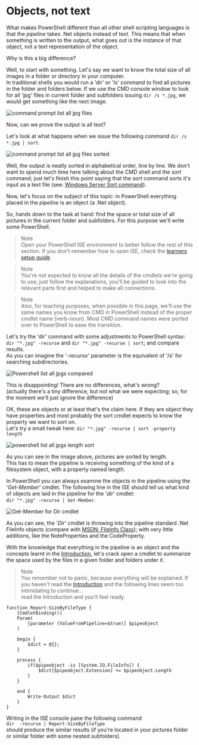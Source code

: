 # Objects, not text

What makes PowerShell different than all other shell scripting languages is that
the *pipeline* takes .Net objects instead of text. This means that when
something is written to the output, what goes out is the instance of that object,
not a text representation of the object.

Why is this a big difference?

Well, to start with something. Let's say we want to know the total size of all
images in a folder or directory in your computer.  
In traditional shells you would run a 'dir' or 'ls' command to find all
pictures in the folder and folders below. If we use the CMD console window to
look for all 'jpg' files in current folder and subfolders issuing `dir /s *.jpg`,
we would get something like the next image.

![command prompt list all jpg files](command-prompt-list-all-jpgs.png)

Now, can we prove the output is all text?

Let's look at what happens when we issue the following command
`dir /s *.jpg | sort`.

![command prompt list all jpg files sorted](command-prompt-list-all-jpgs-sorted.png)

Well, the output is neatly sorted in alphabetical order, line by line. We don't
want to spend much time here talking about the CMD shell and the *sort* command;
just let's finish this point saying that the *sort* command sorts it's input as
a text file (see:
[Windows Server Sort command](https://technet.microsoft.com/en-us/library/cc771264.aspx)).

Now, let's focus on the subject of this topic: in PowerShell everything placed
in the *pipeline* is an object (a .Net object).

So, hands down to the task at hand: find the space or total size of all pictures
in the current folder and subfolders. For this purpose we'll write some PowerShell.

> Note  
> Open your PowerShell ISE environment to better follow the rest of this section.
>If you don't remember how to open ISE, check the [learners setup guide](basic-setup.md)

>Note  
>You're not expected to know all the details of the cmdlets we're going to use;
>just follow the explanations, you'll be guided to look into the relevant parts
>first and helped to make all connections.  

>Note  
>Also, for teaching purposes, when possible in this page, we'll use the same
>names you know from CMD in PowerShell instead of the proper cmdlet name
>(verb-noun). Most CMD command names were ported over to PowerShell to ease the
>transition.

Let's try the 'dir' command with some adjustments to PowerShell syntax:  
`dir "*.jpg" -recurse` and `dir "*.jpg" -recurse | sort`; and compare results.  
As you can imagine the '*-recurse*' parameter is the equivalent of '/s' for
searching subdirectories.

![Powershell list all jpgs compared](Powershell-list-all-jpgs-compared.png)

This is disappointing! There are no differences, what's wrong?  
(actually there's a tiny difference, but not what we were expecting; so, for the
moment we'll just ignore the difference)

OK, these are objects or at least that's the claim here. If they are object they
have properties and most probably the sort cmdlet expects to know the property
we want to sort on.  
Let's try a small tweak here: `dir "*.jpg" -recurse | sort -property length`

![powershell list all jpgs length sort](powershell-list-all-jpgs-length-sort.png)

As you can see in the image above, pictures are sorted by length.  
This has to mean the pipeline is receiving something of the kind of a filesystem
object, with a property named length.

In PowerShell you can always examine the objects in the pipeline using the
'*Get-Member*' cmdlet. The following line in the ISE should tell us what kind of
objects are laid in the pipeline for the '*dir*' cmdlet:  
`dir "*.jpg" -recurse | Get-Member`.

![Get-Member for Dir cmdlet](Get-Member-for-Dir-cmdlet.png)

As you can see, the '*Dir*' cmdlet is throwing into the pipeline standard .Net
FileInfo objects (compare with [MSDN: FileInfo Class](https://msdn.microsoft.com/en-us/library/system.io.fileinfo.aspx)); with
very little additions, like the NoteProperties and the CodeProperty.

With the knowledge that everything in the pipeline is an object and the concepts
learnt in the [Introduction](fundamental-introduction.md), let's crack open a
cmdlet to summarize the space used by the files in a given folder and folders
under it.

>Note   
>You remember not to panic, because everything will be explained.
>If you haven't read the [Introduction](fundamental-introduction.md) and the
>following lines seem too intimidating to continue...  
>read the Introduction and you'll feel ready.

```
function Report-SizeByFileType {
    [CmdletBinding()]
    Param(
        [parameter (ValueFromPipeline=$true)] $pipeobject
    )

    begin {
        $dict = @{};
    }

    process {
        if($pipeobject -is [System.IO.FileInfo]) {
            $dict[$pipeobject.Extension] += $pipeobject.Length
        }
    }

    end {
        Write-Output $dict
    }
}
```

Writing in the ISE console pane the following command  
`dir  -recurse | Report-SizeByFileType`  
should produce the similar results (if you're located in your pictures folder or
similar folder with some nested subfolders).
